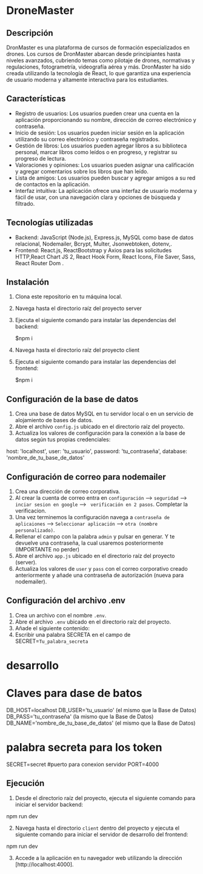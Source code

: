 # DroneMaster

## Descripción
DronMaster es una plataforma de cursos de formación especializados en drones. Los cursos de DronMaster abarcan desde principiantes hasta niveles avanzados, cubriendo temas como pilotaje de drones, normativas y regulaciones, fotogrametría, videografía aérea y más. DronMaster ha sido creada utilizando la tecnología de React, lo que garantiza una experiencia de usuario moderna y altamente interactiva para los estudiantes.

## Características

- Registro de usuarios: Los usuarios pueden crear una cuenta en la aplicación proporcionando su nombre, dirección de correo electrónico y contraseña.
- Inicio de sesión: Los usuarios pueden iniciar sesión en la aplicación utilizando su correo electrónico y contraseña registrados.
- Gestión de libros: Los usuarios pueden agregar libros a su biblioteca personal, marcar libros como leídos o en progreso, y registrar su progreso de lectura.
- Valoraciones y opiniones: Los usuarios pueden asignar una calificación y agregar comentarios sobre los libros que han leído.
- Lista de amigos: Los usuarios pueden buscar y agregar amigos a su red de contactos en la aplicación.
- Interfaz intuitiva: La aplicación ofrece una interfaz de usuario moderna y fácil de usar, con una navegación clara y opciones de búsqueda y filtrado.

## Tecnologías utilizadas

- Backend: JavaScript (Node.js), Express.js, MySQL como base de datos relacional, Nodemailer, Bcrypt, Multer, Jsonwebtoken, dotenv,.
- Frontend: React.js, ReactBootstrap y Axios para las solicitudes HTTP,React Chart JS 2, React Hook Form, React Icons, File Saver, Sass, React Router Dom .

## Instalación

1. Clona este repositorio en tu máquina local.
2. Navega hasta el directorio raíz del proyecto server
3. Ejecuta el siguiente comando para instalar las dependencias del backend:
   
   $npm i
   
5. Navega hasta el directorio raíz del proyecto client
6. Ejecuta el siguiente comando para instalar las dependencias del frontend:

   $npm i

## Configuración de la base de datos

1. Crea una base de datos MySQL en tu servidor local o en un servicio de alojamiento de bases de datos.
2. Abre el archivo `config.js` ubicado en el directorio raíz del proyecto.
3. Actualiza los valores de configuración para la conexión a la base de datos según tus propias credenciales:

host: 'localhost',
user: 'tu_usuario',
password: 'tu_contraseña',
database: 'nombre_de_tu_base_de_datos'

## Configuración de correo para nodemailer

1. Crea una dirección de correo corporativa.
2. Al crear la cuenta de correo entra en `configuración` --> `seguridad` --> `inciar sesion en google` --> ` verificación en 2 pasos`. Completar la verificacion.
3. Una vez terminemos la configuración navega a `contraseña de aplicaiones` --> `Seleccionar aplicación` --> `otra (nombre personalizado)`.
4. Rellenar el campo con la palabra `admin` y pulsar en generar. Y te devuelve una contraseña, la cual usaremos posteriormente (IMPORTANTE no perder)
5. Abre el archivo `app.js` ubicado en el directorio raíz del proyecto (server).
6. Actualiza los valores de `user` y `pass` con el correo corporativo creado anteriormente y añade una contraseña de autorización (nueva para nodemailer).


## Configuración del archivo .env

1. Crea un archivo con el nombre `.env`.
2. Abre el archivo `.env` ubicado en el directorio raíz del proyecto.
3. Añade el siguiente contenido:
4. Escribir una palabra SECRETA en el campo de SECRET=`Tu_palabra_secreta`

# desarrollo
# Claves para dase de batos
DB_HOST=localhost
DB_USER='tu_usuario' (el mismo que la Base de Datos)
DB_PASS='tu_contraseña'  (la mismo que la Base de Datos)
DB_NAME='nombre_de_tu_base_de_datos'  (el mismo que la Base de Datos)
# palabra secreta para los token
SECRET=secret
#puerto para conexion servidor
PORT=4000


## Ejecución

1. Desde el directorio raíz del proyecto, ejecuta el siguiente comando para iniciar el servidor backend:

npm run dev


2. Navega hasta el directorio `client` dentro del proyecto y ejecuta el siguiente comando para iniciar el servidor de desarrollo del frontend:

npm run dev


3. Accede a la aplicación en tu navegador web utilizando la dirección [http://localhost:4000].



